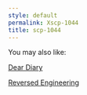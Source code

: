 ```yaml
---
style: default
permalink: Xscp-1044
title: scp-1044
---
```

You may also like:

[Dear Diary](http://scp-wiki.net/dear-diary)

[Reversed Engineering](http://scp-wiki.net/reversed-engineering)
